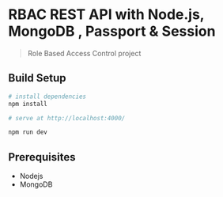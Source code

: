 # RBAC REST API with Node.js, MongoDB , Passport & Session

> Role Based Access Control project

## Build Setup

```bash
# install dependencies
npm install

# serve at http://localhost:4000/

npm run dev
```

## Prerequisites

- Nodejs
- MongoDB

